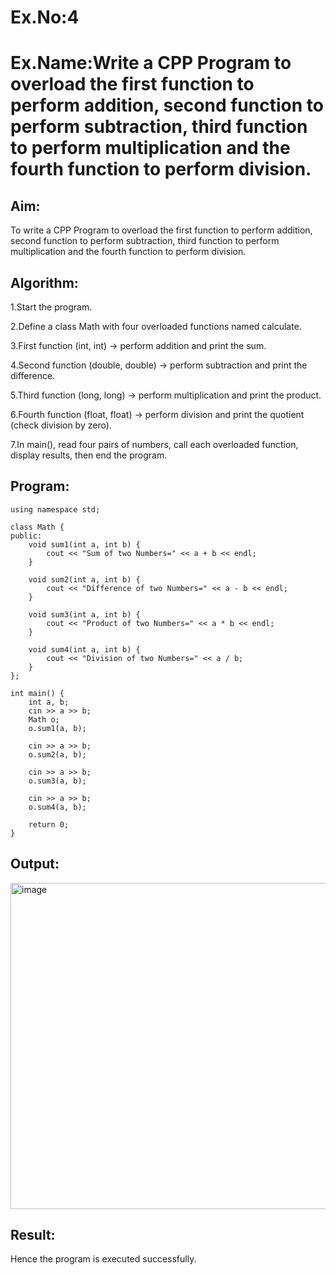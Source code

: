# Ex.No:4
# Ex.Name:Write a CPP Program to overload the first function to perform addition, second function to perform subtraction, third function to perform multiplication and the fourth function to perform division.

## Aim:
To write a CPP Program to overload the first function to perform addition, second function to perform subtraction, third function to perform multiplication and the fourth function to perform division.

## Algorithm:
1.Start the program.

2.Define a class Math with four overloaded functions named calculate.

3.First function (int, int) → perform addition and print the sum.

4.Second function (double, double) → perform subtraction and print the difference.

5.Third function (long, long) → perform multiplication and print the product.

6.Fourth function (float, float) → perform division and print the quotient (check division by zero).

7.In main(), read four pairs of numbers, call each overloaded function, display results, then end the program.


## Program:
```#include <iostream>
using namespace std;

class Math {
public:
    void sum1(int a, int b) {
        cout << "Sum of two Numbers=" << a + b << endl;
    }

    void sum2(int a, int b) {
        cout << "Difference of two Numbers=" << a - b << endl;
    }

    void sum3(int a, int b) {
        cout << "Product of two Numbers=" << a * b << endl;
    }

    void sum4(int a, int b) {
        cout << "Division of two Numbers=" << a / b;
    }
};

int main() {
    int a, b;
    cin >> a >> b;
    Math o;
    o.sum1(a, b);

    cin >> a >> b;
    o.sum2(a, b);

    cin >> a >> b;
    o.sum3(a, b);

    cin >> a >> b;
    o.sum4(a, b);

    return 0;
}
```


## Output:
<img width="1224" height="522" alt="image" src="https://github.com/user-attachments/assets/a9375188-e11c-473c-990c-a7f600c278a1" />



## Result:
Hence the program is executed successfully.
